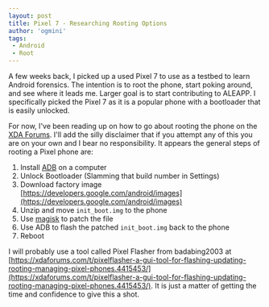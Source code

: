 ```yaml
---
layout: post
title: Pixel 7 - Researching Rooting Options
author: 'ogmini'
tags:
 - Android
 - Root
---
```


A few weeks back, I picked up a used Pixel 7 to use as a testbed to learn Android forensics. The intention is to root the phone, start poking around, and see where it leads me. Larger goal is to start contributing to ALEAPP. I specifically picked the Pixel 7 as it is a popular phone with a bootloader that is easily unlocked. 

For now, I've been reading up on how to go about rooting the phone on the [XDA Forums](https://xdaforums.com/). I'll add the silly disclaimer that if you attempt any of this you are on your own and I bear no responsibility. It appears the general steps of rooting a Pixel phone are:

1. Install [ADB](https://developer.android.com/tools/releases/platform-tools) on a computer
2. Unlock Bootloader (Slamming that build number in Settings)
3. Download factory image [https://developers.google.com/android/images](https://developers.google.com/android/images)
4. Unzip and move `init_boot.img` to the phone
5. Use [magisk](https://github.com/topjohnwu/Magisk) to patch the file
6. Use ADB to flash the patched `init_boot.img` back to the phone
7. Reboot 

I will probably use a tool called Pixel Flasher from badabing2003 at [https://xdaforums.com/t/pixelflasher-a-gui-tool-for-flashing-updating-rooting-managing-pixel-phones.4415453/](https://xdaforums.com/t/pixelflasher-a-gui-tool-for-flashing-updating-rooting-managing-pixel-phones.4415453/). It is just a matter of getting the time and confidence to give this a shot.
